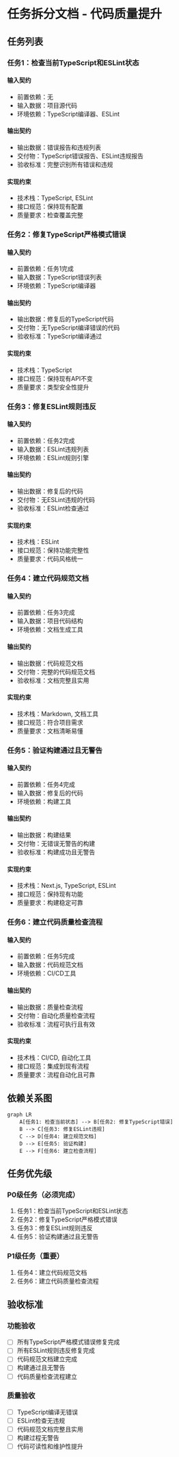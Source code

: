 # 任务拆分文档 - 代码质量提升

## 任务列表

### 任务1：检查当前TypeScript和ESLint状态

#### 输入契约

- 前置依赖：无
- 输入数据：项目源代码
- 环境依赖：TypeScript编译器、ESLint

#### 输出契约

- 输出数据：错误报告和违规列表
- 交付物：TypeScript错误报告、ESLint违规报告
- 验收标准：完整识别所有错误和违规

#### 实现约束

- 技术栈：TypeScript, ESLint
- 接口规范：保持现有配置
- 质量要求：检查覆盖完整

### 任务2：修复TypeScript严格模式错误

#### 输入契约

- 前置依赖：任务1完成
- 输入数据：TypeScript错误列表
- 环境依赖：TypeScript编译器

#### 输出契约

- 输出数据：修复后的TypeScript代码
- 交付物：无TypeScript编译错误的代码
- 验收标准：TypeScript编译通过

#### 实现约束

- 技术栈：TypeScript
- 接口规范：保持现有API不变
- 质量要求：类型安全性提升

### 任务3：修复ESLint规则违反

#### 输入契约

- 前置依赖：任务2完成
- 输入数据：ESLint违规列表
- 环境依赖：ESLint规则引擎

#### 输出契约

- 输出数据：修复后的代码
- 交付物：无ESLint违规的代码
- 验收标准：ESLint检查通过

#### 实现约束

- 技术栈：ESLint
- 接口规范：保持功能完整性
- 质量要求：代码风格统一

### 任务4：建立代码规范文档

#### 输入契约

- 前置依赖：任务3完成
- 输入数据：项目代码结构
- 环境依赖：文档生成工具

#### 输出契约

- 输出数据：代码规范文档
- 交付物：完整的代码规范文档
- 验收标准：文档完整且实用

#### 实现约束

- 技术栈：Markdown, 文档工具
- 接口规范：符合项目需求
- 质量要求：文档清晰易懂

### 任务5：验证构建通过且无警告

#### 输入契约

- 前置依赖：任务4完成
- 输入数据：修复后的代码
- 环境依赖：构建工具

#### 输出契约

- 输出数据：构建结果
- 交付物：无错误无警告的构建
- 验收标准：构建成功且无警告

#### 实现约束

- 技术栈：Next.js, TypeScript, ESLint
- 接口规范：保持现有功能
- 质量要求：构建稳定可靠

### 任务6：建立代码质量检查流程

#### 输入契约

- 前置依赖：任务5完成
- 输入数据：代码规范文档
- 环境依赖：CI/CD工具

#### 输出契约

- 输出数据：质量检查流程
- 交付物：自动化质量检查流程
- 验收标准：流程可执行且有效

#### 实现约束

- 技术栈：CI/CD, 自动化工具
- 接口规范：集成到现有流程
- 质量要求：流程自动化且可靠

## 依赖关系图

```mermaid
graph LR
    A[任务1: 检查当前状态] --> B[任务2: 修复TypeScript错误]
    B --> C[任务3: 修复ESLint违规]
    C --> D[任务4: 建立规范文档]
    D --> E[任务5: 验证构建]
    E --> F[任务6: 建立检查流程]
```

## 任务优先级

### P0级任务（必须完成）

1. 任务1：检查当前TypeScript和ESLint状态
2. 任务2：修复TypeScript严格模式错误
3. 任务3：修复ESLint规则违反
4. 任务5：验证构建通过且无警告

### P1级任务（重要）

1. 任务4：建立代码规范文档
2. 任务6：建立代码质量检查流程

## 验收标准

### 功能验收

- [ ] 所有TypeScript严格模式错误修复完成
- [ ] 所有ESLint规则违反修复完成
- [ ] 代码规范文档建立完成
- [ ] 构建通过且无警告
- [ ] 代码质量检查流程建立

### 质量验收

- [ ] TypeScript编译无错误
- [ ] ESLint检查无违规
- [ ] 代码规范文档完整且实用
- [ ] 构建过程无警告
- [ ] 代码可读性和维护性提升
